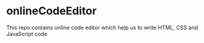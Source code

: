 # onlineCodeEditor
This repo contains online code editor which help us to write HTML, CSS and JavaScript code
